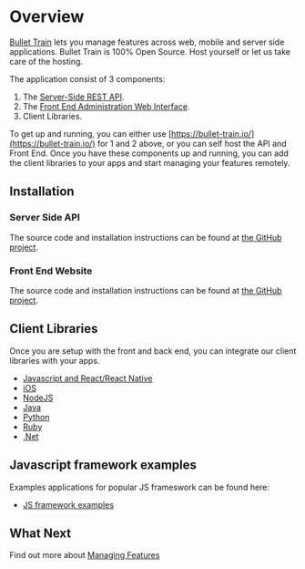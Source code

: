 # Overview

[Bullet Train](https://bullet-train.io/) lets you manage features across web, mobile and server side applications. Bullet Train is 100% Open Source. Host yourself or let us take care of the hosting.

The application consist of 3 components:

1. The [Server-Side REST API](https://github.com/BulletTrainHQ/Bullet-Train-API).
2. The [Front End Administration Web Interface](https://github.com/BulletTrainHQ/Bullet-Train-Frontend).
3. Client Libraries.

To get up and running, you can either use [https://bullet-train.io/](https://bullet-train.io/) for 1 and 2 above, or you can self host the API and Front End. Once you have these components up and running, you can add the client libraries to your apps and start managing your features remotely.

## Installation

### Server Side API

The source code and installation instructions can be found at [the GitHub project](https://github.com/BulletTrainHQ/Bullet-Train-API).

### Front End Website

The source code and installation instructions can be found at [the GitHub project](https://github.com/BulletTrainHQ/Bullet-Train-Frontend).

## Client Libraries

Once you are setup with the front and back end, you can integrate our client libraries with your apps.

* [Javascript and React/React Native](/clients/javascript)
* [iOS](/clients/ios)
* [NodeJS](/clients/node)
* [Java](/clients/java)
* [Python](/clients/python)
* [Ruby](/clients/ruby)
* [.Net](/clients/dotnet)

## Javascript framework examples

Examples applications for popular JS frameswork can be found here:

- [JS framework examples](https://github.com/BulletTrainHQ/bullet-train-examples)

## What Next

Find out more about [Managing Features](managing-features.md)